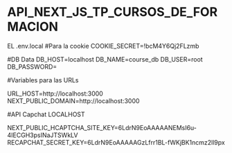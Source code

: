 # API_NEXT_JS_TP_CURSOS_DE_FORMACION

EL .env.local
#Para la cookie
COOKIE_SECRET=!bcM4Y6Qj2FLzmb

#DB Data
DB_HOST=localhost
DB_NAME=course_db
DB_USER=root
DB_PASSWORD=

#Variables para las URLs

URL_HOST=http://localhost:3000
NEXT_PUBLIC_DOMAIN=http://localhost:3000

 #API Capchat LOCALHOST

 NEXT_PUBLIC_HCAPTCHA_SITE_KEY=6LdrN9EoAAAAANEMsI6u-4IECGH3psINaJTSWkLV
 RECAPCHAT_SECRET_KEY=6LdrN9EoAAAAAGzLfrr1BL-fWKjBK1ncmz2ll9px